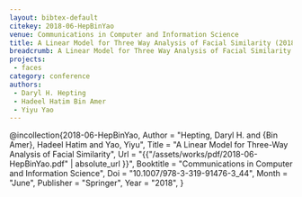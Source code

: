```yaml
---
layout: bibtex-default
citekey: 2018-06-HepBinYao
venue: Communications in Computer and Information Science
title: A Linear Model for Three Way Analysis of Facial Similarity (2018)
breadcrumb: A Linear Model for Three Way Analysis of Facial Similarity (2018)
projects:
 - faces
category: conference
authors:
 - Daryl H. Hepting 
 - Hadeel Hatim Bin Amer 
 - Yiyu Yao 
---
```

@incollection{2018-06-HepBinYao,
	Author =  "Hepting, Daryl H. and {Bin Amer}, Hadeel Hatim and Yao, Yiyu",
	Title =  "A Linear Model for Three-Way Analysis of Facial Similarity",
	Url = \"{{"/assets/works/pdf/2018-06-HepBinYao.pdf" | absolute_url }}\",
	Booktitle =  "Communications in Computer and Information Science",
	Doi =  "10.1007/978-3-319-91476-3\_44",
	Month =  "June",
	Publisher =  "Springer",
	Year =  "2018",
}
